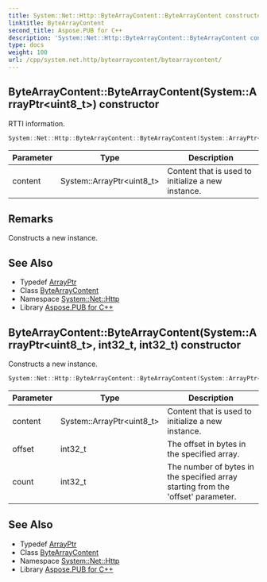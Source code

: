 ```yaml
---
title: System::Net::Http::ByteArrayContent::ByteArrayContent constructor
linktitle: ByteArrayContent
second_title: Aspose.PUB for C++
description: 'System::Net::Http::ByteArrayContent::ByteArrayContent constructor. RTTI information in C++.'
type: docs
weight: 100
url: /cpp/system.net.http/bytearraycontent/bytearraycontent/
---
```

## ByteArrayContent::ByteArrayContent(System::ArrayPtr\<uint8_t\>) constructor


RTTI information.

```cpp
System::Net::Http::ByteArrayContent::ByteArrayContent(System::ArrayPtr<uint8_t> content)
```


| Parameter | Type | Description |
| --- | --- | --- |
| content | System::ArrayPtr\<uint8_t\> | Content that is used to initialize a new instance. |
## Remarks


Constructs a new instance. 
## See Also

* Typedef [ArrayPtr](../../../system/arrayptr/)
* Class [ByteArrayContent](../)
* Namespace [System::Net::Http](../../)
* Library [Aspose.PUB for C++](../../../)
## ByteArrayContent::ByteArrayContent(System::ArrayPtr\<uint8_t\>, int32_t, int32_t) constructor


Constructs a new instance.

```cpp
System::Net::Http::ByteArrayContent::ByteArrayContent(System::ArrayPtr<uint8_t> content, int32_t offset, int32_t count)
```


| Parameter | Type | Description |
| --- | --- | --- |
| content | System::ArrayPtr\<uint8_t\> | Content that is used to initialize a new instance. |
| offset | int32_t | The offset in bytes in the specified array. |
| count | int32_t | The number of bytes in the specified array starting from the 'offset' parameter. |

## See Also

* Typedef [ArrayPtr](../../../system/arrayptr/)
* Class [ByteArrayContent](../)
* Namespace [System::Net::Http](../../)
* Library [Aspose.PUB for C++](../../../)
